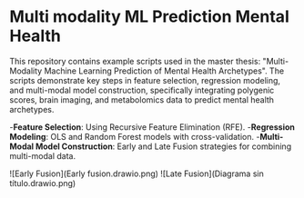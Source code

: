 # Multi modality ML Prediction Mental Health

This repository contains example scripts used in the master thesis: "Multi-Modality Machine Learning Prediction of Mental Health Archetypes". The scripts demonstrate key steps in feature selection, regression modeling, and multi-modal model construction, specifically integrating polygenic scores, brain imaging, and metabolomics data to predict mental health archetypes.

-**Feature Selection**: Using Recursive Feature Elimination (RFE).
-**Regression Modeling**: OLS and Random Forest models with cross-validation.
-**Multi-Modal Model Construction**: Early and Late Fusion strategies for combining multi-modal data.


![Early Fusion](Early fusion.drawio.png)
![Late Fusion](Diagrama sin título.drawio.png)
